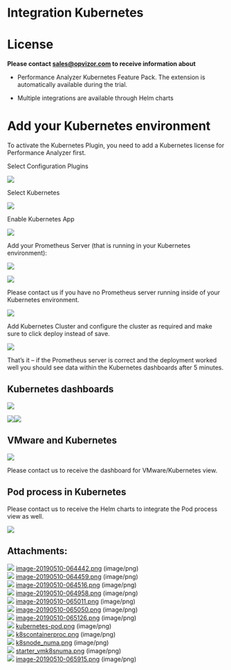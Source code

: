 # Integration Kubernetes

# License

**Please contact <sales@opvizor.com> to receive information about**

  - Performance Analyzer Kubernetes Feature Pack. The extension is
    automatically available during the trial.

  - Multiple integrations are available through Helm charts

# Add your Kubernetes environment

To activate the Kubernetes Plugin, you need to add a Kubernetes license
for Performance Analyzer first.

Select Configuration Plugins

![](attachments/899481601/899579908.png)

Select Kubernetes

![](attachments/899481601/899514376.png)

Enable Kubernetes App

![](attachments/899481601/899514384.png)

Add your Prometheus Server (that is running in your Kubernetes
environment):

![](attachments/899481601/899547141.png)

![](attachments/899481601/899579919.png)

Please contact us if you have no Prometheus server running inside of
your Kubernetes environment.

![](attachments/899481601/899514400.png)

Add Kubernetes Cluster and configure the cluster as required and make
sure to click deploy instead of save.

![](attachments/899481601/899612677.png)

That’s it – if the Prometheus server is correct and the deployment
worked well you should see data within the Kubernetes dashboards after 5
minutes.

## Kubernetes dashboards

![](attachments/899481601/899547155.png)

![](attachments/899481601/899579929.png)![](attachments/899481601/899481616.png)

## VMware and Kubernetes

![](attachments/899481601/899612693.png)

Please contact us to receive the dashboard for VMware/Kubernetes view.

## Pod process in Kubernetes

Please contact us to receive the Helm charts to integrate the Pod
process view as well.

![](attachments/899481601/899612685.png)

<div class="pageSectionHeader">

## Attachments:

</div>

<div class="greybox" data-align="left">

![](images/icons/bullet_blue.gif)
[image-20190510-064442.png](attachments/899481601/899579908.png)
(image/png)  
![](images/icons/bullet_blue.gif)
[image-20190510-064459.png](attachments/899481601/899514376.png)
(image/png)  
![](images/icons/bullet_blue.gif)
[image-20190510-064516.png](attachments/899481601/899514384.png)
(image/png)  
![](images/icons/bullet_blue.gif)
[image-20190510-064958.png](attachments/899481601/899547141.png)
(image/png)  
![](images/icons/bullet_blue.gif)
[image-20190510-065011.png](attachments/899481601/899579919.png)
(image/png)  
![](images/icons/bullet_blue.gif)
[image-20190510-065050.png](attachments/899481601/899514400.png)
(image/png)  
![](images/icons/bullet_blue.gif)
[image-20190510-065126.png](attachments/899481601/899612677.png)
(image/png)  
![](images/icons/bullet_blue.gif)
[kubernetes-pod.png](attachments/899481601/899579929.png) (image/png)  
![](images/icons/bullet_blue.gif)
[k8scontainerproc.png](attachments/899481601/899612685.png)
(image/png)  
![](images/icons/bullet_blue.gif)
[k8snode\_numa.png](attachments/899481601/899481616.png) (image/png)  
![](images/icons/bullet_blue.gif)
[starter\_vmk8snuma.png](attachments/899481601/899612693.png)
(image/png)  
![](images/icons/bullet_blue.gif)
[image-20190510-065915.png](attachments/899481601/899547155.png)
(image/png)  

</div>
